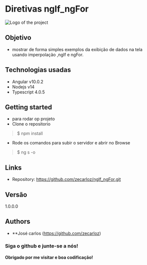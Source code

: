 # Diretivas ngIf_ngFor

![Logo of the project](https://gblobscdn.gitbook.com/spaces%2F-LAFAFKEinJy_kTY14OC%2Favatar.png?alt=media)
## Objetivo
* mostrar de forma simples exemplos da exibição de dados na tela usando imperpolação ,ngIf e ngFor.

## Technologias usadas

* Angular v10.0.2
* Nodejs v14
* Typescript 4.0.5

## Getting started

* para rodar op projeto
* Clone o repositorio 
> $ npm install
* Rode os comandos para subir o servidor e abrir no Browse
> $ ng s -o

## Links

- Repository: https://github.com/zecarloz/ngIf_ngFor.git

## Versão
1.0.0.0
## Authors
* **José carlos (https://github.com/zecarloz)
###  Siga o github e junte-se a nós!
#### Obrigado por me visitar e boa codificação!
